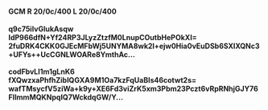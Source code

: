 #### GCM R 20/0c/400 L 20/0c/400
**q9c75iIvGlukAsqw**<br/>**IdP966dfN+Yf24RP3JLyzZtzfM0LnupCOutbHePOkXI=**<br/>**2fuDRK4CKK0GJEcMFbWj5UNYMA8wk2l+ejw0Hia0vEuDSb6SXlXQNc3+UFYs++UcCGNLWOARe8YmthAc...**<br/><br/>
**codFbvLI1m1gLnK6**<br/>**fXQwzxaPhfhZibIQGXA9M1Oa7kzFqUaBIs46cotwt2s=**<br/>**wafTMsycfV5ziWa+k9y+XE6Fd3viZrK5xm3Pbm23Pczt6vRpRNhjGJY76FIImmMQKNpqIQ7WckdqGW/Y...**